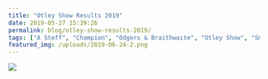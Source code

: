 ```yaml
---
title: "Otley Show Results 2019"
date: 2019-05-27 15:39:26
permalink: blog/otley-show-results-2019/
tags: ["A Steff", "Champion", "Odgers & Braithwaite", "Otley Show", "S&J Gray"]
featured_img: /uploads/2019-06-24-2.png
---
```


![](/uploads/2019-06-24-2.png)
